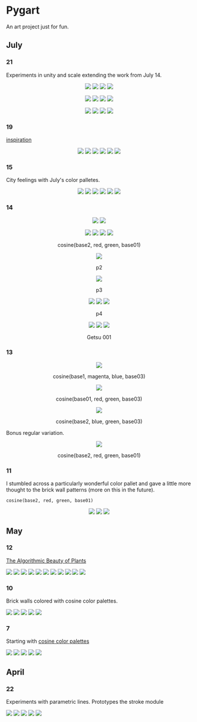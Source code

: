# Pygart

An art project just for fun.

## July 

### 21

Experiments in unity and scale extending the work from July 14.

<p align="center">
<img src=https://imgur.com/u0IjZPs.png />
<img src=https://imgur.com/hnivCHV.png />
<img src=https://imgur.com/TOssNUJ.png />
<img src=https://imgur.com/N80otZ4.png />
</p>

<p align="center">
<img src=https://imgur.com/lICUN4z.png />
<img src=https://imgur.com/XzLD4fJ.png />
<img src=https://imgur.com/PnOcBSP.png />
<img src=https://imgur.com/oaeWrhu.png />
</p>

<p align="center">
<img src=https://imgur.com/ruF6tGH.png />
<img src=https://imgur.com/COHNivI.png />
<img src=https://imgur.com/H0mI6xn.png />
<img src=https://imgur.com/EJKcGBe.png />
</p>

### 19

[inspiration](https://www.reddit.com/r/UrbanHell/comments/w1ursx/halle_saale_neustadt_east_germany/)

<p align="center">
<img src=https://imgur.com/lJhwyuC.png />
<img src=https://imgur.com/99edqPn.png />
<img src=https://imgur.com/HB1WopT.png />
<img src=https://imgur.com/L3wkdow.png />
<img src=https://imgur.com/wM8Ysky.png />
<img src=https://imgur.com/hQdDvkz.png />
</p>

### 15

City feelings with July's color palletes.

<p align="center">
<img src=https://imgur.com/9onugMW.png />
<img src=https://imgur.com/krQ4F84.png />
<img src=https://imgur.com/Qq3I1c8.png />
<img src=https://imgur.com/tSiil8P.png />
<img src=https://imgur.com/N6q6rJg.png />
<img src=https://imgur.com/sbrGCfi.png />
</p>

### 14

<p align="center">
<img src=https://imgur.com/cfOolZW.png />
<img src=https://imgur.com/QxNkrty.png />
</p>

<p align="center">
<img src=https://imgur.com/9NeR28A.png />
<img src=https://imgur.com/moZyPCq.png />
<img src=https://imgur.com/WXPSgKV.png />
<img src=https://imgur.com/FsoxMYN.png />
</p>
<p align = "center">cosine(base2, red, green, base01)</p>
<p align="center">
<img src=https://imgur.com/nLwNSbS.png />
</p>
<p align = "center">p2</p>
<p align="center">
<img src=https://imgur.com/TDeN6mM.png />
</p>
<p align = "center">p3</p>
<p align="center">
<img src=https://imgur.com/ygRxUwR.png />
<img src=https://imgur.com/LG6053F.png />
<img src=https://imgur.com/r6yb6vC.png />
</p>
<p align = "center">p4</p>
<p align="center">
<img src=https://imgur.com/qjkPrg0.png />
<img src=https://imgur.com/1lrnzxo.png />
<img src=https://imgur.com/KnWVAf2.png />
</p>
<p align = "center">Getsu 001</p>


### 13

<p align="center">
<img src=https://imgur.com/UYUGDP5.png />
</p>
<p align = "center">cosine(base1, magenta, blue, base03)</p>

<p align="center">
<img src=https://imgur.com/myZfEMd.png />
</p>
<p align = "center">cosine(base01, red, green, base03)</p>

<p align="center">
<img src=https://imgur.com/LIp1NbS.png />
</p>
<p align = "center">cosine(base2, blue, green, base03)</p>

Bonus regular variation.
<p align="center">
<img src=https://imgur.com/RUdxOY7.png />
</p>
<p align = "center">cosine(base2, red, green, base01)</p>



### 11

I stumbled across a particularly wonderful color pallet and gave a little more thought to the brick wall patterns (more on this in the future).

```
cosine(base2, red, green, base01)
```

<p align="center">
<img src=https://imgur.com/x2YfUqo.png />
<img src=https://imgur.com/B1S0Fi4.png />
<img src=https://imgur.com/pimcIoC.png />
</p>

## May 

### 12

[The Algorithmic Beauty of Plants](http://algorithmicbotany.org/papers/abop/abop.pdf)

<p>
  <img src=https://imgur.com/KWY6ZvK.png />
  <img src=https://imgur.com/KWY6ZvK.png />
  <img src=https://imgur.com/c61mb8b.png />
  <img src=https://imgur.com/HmVoX4L.png />
  <img src=https://imgur.com/aQQ8rz8.png />
  <img src=https://imgur.com/f80pfrS.png />
  <img src=https://imgur.com/NEh8IC8.png />
  <img src=https://imgur.com/3gd5x1S.png />
  <img src=https://imgur.com/oRsHGcM.png />
  <img src=https://imgur.com/UxcVDhy.png />
  <img src=https://imgur.com/z7bDWGr.png />
</p>

### 10

Brick walls colored with cosine color palettes.

<p>
  <img src=https://imgur.com/iMHTa3P.png />
  <img src=https://imgur.com/yt5fJsP.png />
  <img src=https://imgur.com/bZBkyQ7.png />
  <img src=https://imgur.com/8XDxMKi.png />
  <img src=https://imgur.com/pS0ztZ2.png />
</p>

### 7

Starting with [cosine color palettes](https://iquilezles.org/articles/palettes/)

<p>
  <img src=https://imgur.com/aEeAZ6B.png />
  <img src=https://imgur.com/fWXTxUp.png />
  <img src=https://imgur.com/bS9nYJU.png />
  <img src=https://imgur.com/Ypnh9ml.png />
  <img src=https://imgur.com/hUfa6pD.png />
</p>

## April 

### 22

Experiments with parametric lines. Prototypes the stroke module

<p>
  <img src=https://imgur.com/r0IglTt.png />
  <img src=https://imgur.com/amIqkM0.png />
  <img src=https://imgur.com/ky38SOJ.png />
  <img src=https://imgur.com/uP2KgNr.png />
  <img src=https://imgur.com/tyG1Zg5.png />
</p>
